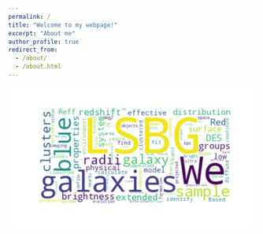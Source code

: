 ```yaml
---
permalink: /
title: "Welcome to my webpage!"
excerpt: "About me"
author_profile: true
redirect_from: 
  - /about/
  - /about.html
---
```


![Research Wordcloud](/images/wordcloud.jpeg)



